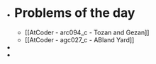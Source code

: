 - # Problems of the day
	- [[AtCoder - arc094_c - Tozan and Gezan]]
	- [[AtCoder - agc027_c - ABland Yard]]
-
-